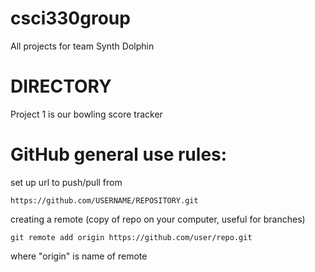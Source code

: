 # csci330group
All projects for team Synth Dolphin

# DIRECTORY
Project 1 is our bowling score tracker


# GitHub general use rules:


  set up url to push/pull from
  
    https://github.com/USERNAME/REPOSITORY.git
    
  creating a remote (copy of repo on your computer, useful for branches)
  
    git remote add origin https://github.com/user/repo.git

  where "origin" is name of remote
    

